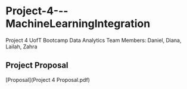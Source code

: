 # Project-4---MachineLearningIntegration
Project 4 UofT Bootcamp Data Analytics
Team Members: Daniel, Diana, Lailah, Zahra

## Project Proposal

[Proposal](Project 4 Proposal.pdf)

